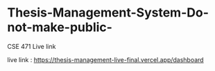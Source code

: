 # Thesis-Management-System-Do-not-make-public-
CSE 471 Live link 




live link : https://thesis-management-live-final.vercel.app/dashboard
